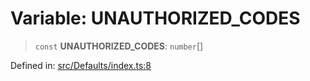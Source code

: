 # Variable: UNAUTHORIZED\_CODES

> `const` **UNAUTHORIZED\_CODES**: `number`[]

Defined in: [src/Defaults/index.ts:8](https://github.com/Fokusdotid/Baileys/blob/e5a24e138f3b69cf124e0406999e537d5c9a6c18/src/Defaults/index.ts#L8)
